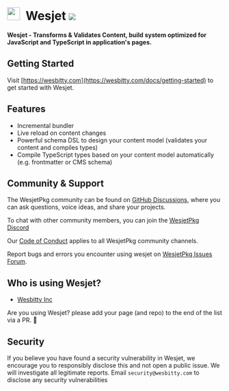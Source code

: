 # <img src="https://i.ibb.co/dMH4HS8/wesjet.png" height="30" />&nbsp;&nbsp;Wesjet [![](https://badgen.net/npm/v/wesjet)](https://www.npmjs.com/wesjet/packages)

**Wesjet - Transforms & Validates Content, build system optimized for JavaScript and TypeScript in application's pages.**

## Getting Started

Visit [https://wesbitty.com](https://wesbitty.com/docs/getting-started) to get started with Wesjet.

## Features

- Incremental bundler
- Live reload on content changes
- Powerful schema DSL to design your content model (validates your content and compiles types)
- Compile TypeScript types based on your content model automatically (e.g. frontmatter or CMS schema)

## Community & Support

The WesjetPkg community can be found on [GitHub Discussions](https://github.com/wesbitty/wesjetpkg/discussions), where you can ask questions, voice ideas, and share your projects.

To chat with other community members, you can join the [WesjetPkg Discord](https://discord.com)

Our [Code of Conduct](https://github.com/wesbitty/wesjetpkg/master/blob/code_of_conduct.md) applies to all WesjetPkg community channels.

Report bugs and errors you encounter using wesjet on [WesjetPkg Issues Forum](https://github.com/wesbitty/wesjetpkg/issues).

## Who is using Wesjet?

- [Wesbitty Inc](https://wesbitty.com)

Are you using Wesjet? please add your page (and repo) to the end of the list via a PR. 🙏

## Security

If you believe you have found a security vulnerability in Wesjet, we encourage you to responsibly disclose this and not open a public issue. We will investigate all legitimate reports. Email `security@wesbitty.com` to disclose any security vulnerabilities
